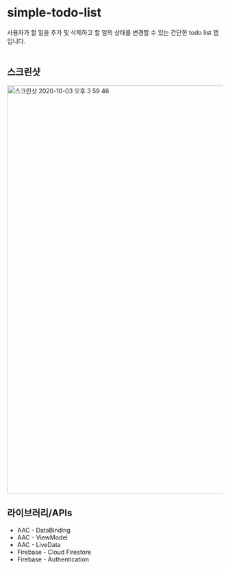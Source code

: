 # simple-todo-list
사용자가 할 일을 추가 및 삭제하고 할 일의 상태를 변경할 수 있는 간단한 todo list 앱입니다.
</br></br>


## 스크린샷
<img width="951" alt="스크린샷 2020-10-03 오후 3 59 46" src="https://user-images.githubusercontent.com/47806943/94985419-7cf8a980-0591-11eb-99fc-14d98b8e5d01.png">

## 라이브러리/APIs
* AAC - DataBinding </br>
* AAC - ViewModel </br>
* AAC - LiveData </br>
* Firebase - Cloud Firestore </br>
* Firebase - Authentication </br>
</br></br>

